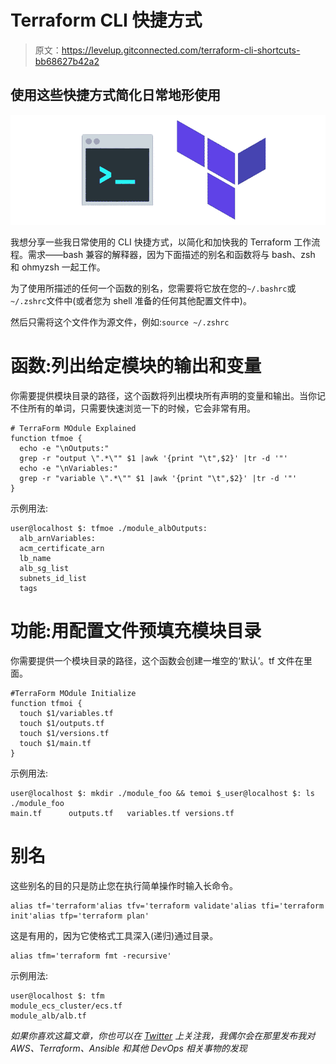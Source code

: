 # Terraform CLI 快捷方式

> 原文：<https://levelup.gitconnected.com/terraform-cli-shortcuts-bb68627b42a2>

## 使用这些快捷方式简化日常地形使用

![](img/04852cd8fab768bf21137ff3bec089b7.png)

我想分享一些我日常使用的 CLI 快捷方式，以简化和加快我的 Terraform 工作流程。需求——bash 兼容的解释器，因为下面描述的别名和函数将与 bash、zsh 和 ohmyzsh 一起工作。

为了使用所描述的任何一个函数的别名，您需要将它放在您的`~/.bashrc`或`~/.zshrc`文件中(或者您为 shell 准备的任何其他配置文件中)。

然后只需将这个文件作为源文件，例如:`source ~/.zshrc`

# 函数:列出给定模块的输出和变量

你需要提供模块目录的路径，这个函数将列出模块所有声明的变量和输出。当你记不住所有的单词，只需要快速浏览一下的时候，它会非常有用。

```
# TerraForm MOdule Explained
function tfmoe {
  echo -e "\nOutputs:"
  grep -r "output \".*\"" $1 |awk '{print "\t",$2}' |tr -d '"'
  echo -e "\nVariables:"
  grep -r "variable \".*\"" $1 |awk '{print "\t",$2}' |tr -d '"'
}
```

示例用法:

```
user@localhost $: tfmoe ./module_albOutputs:
  alb_arnVariables:
  acm_certificate_arn
  lb_name
  alb_sg_list
  subnets_id_list
  tags
```

# 功能:用配置文件预填充模块目录

你需要提供一个模块目录的路径，这个函数会创建一堆空的‘默认’。tf 文件在里面。

```
#TerraForm MOdule Initialize
function tfmoi {
  touch $1/variables.tf
  touch $1/outputs.tf
  touch $1/versions.tf
  touch $1/main.tf
}
```

示例用法:

```
user@localhost $: mkdir ./module_foo && temoi $_user@localhost $: ls ./module_foo
main.tf      outputs.tf   variables.tf versions.tf
```

# 别名

这些别名的目的只是防止您在执行简单操作时输入长命令。

```
alias tf='terraform'alias tfv='terraform validate'alias tfi='terraform init'alias tfp='terraform plan'
```

这是有用的，因为它使格式工具深入(递归)通过目录。

```
alias tfm='terraform fmt -recursive'
```

示例用法:

```
user@localhost $: tfm 
module_ecs_cluster/ecs.tf
module_alb/alb.tf
```

*如果你喜欢这篇文章，你也可以在* [*Twitter*](https://twitter.com/vasylenko) *上关注我，我偶尔会在那里发布我对 AWS、Terraform、Ansible 和其他 DevOps 相关事物的发现*